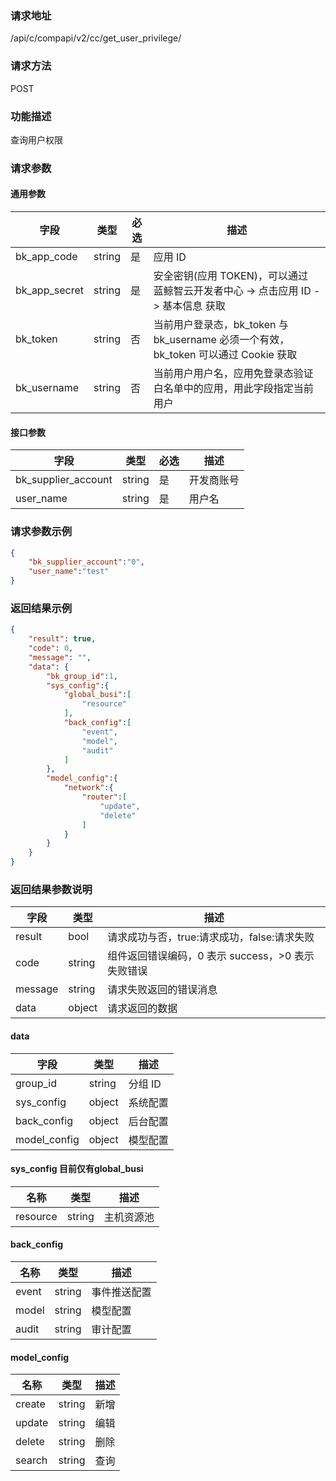 ### 请求地址

/api/c/compapi/v2/cc/get_user_privilege/

### 请求方法

POST

### 功能描述

查询用户权限

### 请求参数

#### 通用参数

| 字段 | 类型 | 必选 | 描述 |
|-----------|------------|--------|------------|
| bk_app_code | string | 是 | 应用 ID |
| bk_app_secret| string | 是 | 安全密钥(应用 TOKEN)，可以通过 蓝鲸智云开发者中心 -&gt; 点击应用 ID -&gt; 基本信息 获取 |
| bk_token | string | 否 | 当前用户登录态，bk_token 与 bk_username 必须一个有效，bk_token 可以通过 Cookie 获取 |
| bk_username | string | 否 | 当前用户用户名，应用免登录态验证白名单中的应用，用此字段指定当前用户 |

#### 接口参数

| 字段 | 类型 | 必选 | 描述 |
|----------------------|------------|--------|-----------------------|
| bk_supplier_account | string | 是 | 开发商账号 |
| user_name | string | 是 | 用户名 |

### 请求参数示例

```json
{
    "bk_supplier_account":"0",
    "user_name":"test"
}
```

### 返回结果示例

```json
{
    "result": true,
    "code": 0,
    "message": "",
    "data": {
        "bk_group_id":1,
        "sys_config":{
            "global_busi":[
                "resource"
            ],
            "back_config":[
                "event",
                "model",
                "audit"
            ]
        },
        "model_config":{
            "network":{
                "router":[
                    "update",
                    "delete"
                ]
            }
        }
    }
}
```

### 返回结果参数说明

| 字段 | 类型 | 描述 |
|-----------|-----------|-----------|
| result | bool | 请求成功与否，true:请求成功，false:请求失败 |
| code | string | 组件返回错误编码，0 表示 success，>0 表示失败错误 |
| message | string | 请求失败返回的错误消息 |
| data | object | 请求返回的数据 |

#### data

| 字段 | 类型 | 描述 |
|--------------|----------|--------------|
| group_id | string | 分组 ID |
| sys_config | object | 系统配置 |
| back_config | object | 后台配置 |
| model_config | object | 模型配置 |


#### sys_config  目前仅有global_busi

| 名称 | 类型 | 描述 |
|---------|--------|------------|
| resource| string | 主机资源池 |

#### back_config

| 名称 | 类型 | 描述 |
|---------|--------|--------------|
| event | string | 事件推送配置 |
| model | string | 模型配置 |
| audit | string | 审计配置 |

#### model_config

| 名称 | 类型 | 描述 |
|--------|--------|------|
| create | string | 新增 |
| update | string | 编辑 |
| delete | string | 删除 |
| search | string | 查询 |

